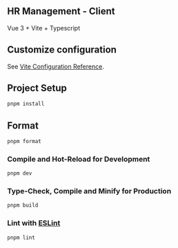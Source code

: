 ## HR Management - Client

Vue 3 + Vite + Typescript

## Customize configuration

See [Vite Configuration Reference](https://vitejs.dev/config/).

## Project Setup

```sh
pnpm install
```

## Format

```sh
pnpm format
```

### Compile and Hot-Reload for Development

```sh
pnpm dev
```

### Type-Check, Compile and Minify for Production

```sh
pnpm build
```

### Lint with [ESLint](https://eslint.org/)

```sh
pnpm lint
```

